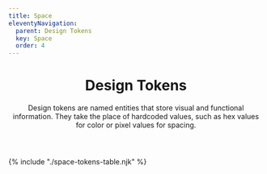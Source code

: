 ```yaml
---
title: Space
eleventyNavigation:
  parent: Design Tokens
  key: Space
  order: 4
---
```


<header class="ds-tokens__main-heading">
<div class="ds-tokens__heading-wrapper">
  <h1 class="ds-heading-1">Design Tokens</h1>
  <p class="ds-tokens__heading-description">
  Design tokens are named entities that store visual and functional information. They take the place of hardcoded values, such as hex values for color or pixel values for spacing.
  </p>
</div>
</header>

<section class="ds-subpage-section ds-tokens__wrapper">
{% include "./space-tokens-table.njk" %}
</section>